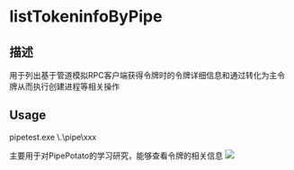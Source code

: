 # listTokeninfoByPipe

## 描述
用于列出基于管道模拟RPC客户端获得令牌时的令牌详细信息和通过转化为主令牌从而执行创建进程等相关操作

## Usage
pipetest.exe \\.\pipe\xxx

主要用于对PipePotato的学习研究，能够查看令牌的相关信息
![](https://md.byr.moe/uploads/upload_978a12c69a7e42f5587e7d2c91e90084.png)

